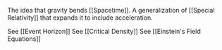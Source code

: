The idea that gravity bends [[Spacetime]]. A generalization of [[Special Relativity]] that expands it to include acceleration.

See [[Event Horizon]]
See [[Critical Density]]
See [[Einstein's Field Equations]]

